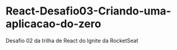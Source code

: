 # React-Desafio03-Criando-uma-aplicacao-do-zero
Desafio 02 da trilha de React do Ignite da RocketSeat 
